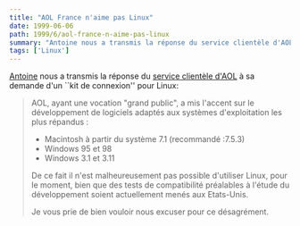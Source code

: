 ```yaml
---
title: "AOL France n'aime pas Linux"
date: 1999-06-06
path: 1999/6/aol-france-n-aime-pas-linux
summary: "Antoine nous a transmis la réponse du service clientèle d'AOL à sa demande d'un ``kit de connexion'' pour Linux: AOL, ayant une vocation \"grand public\", a mis l'accent sur le développement de logiciels adaptés aux systèmes d'exploitation les plus répandus : Macintosh à partir du système 7.1 (recommandé :7.5.3) Windows 95 et 98 Windows 3.1 et 3.11 De ce fait il n'est malheureusement pas possible d'utiliser Linux, pour le moment, bien que des tests de compatibilité préalables à l'étude du développement soient actuellement menés aux Etats-Unis."
tags: ['Linux']
---
```


<P><A HREF="mailto:admo@regard.org">Antoine</A> nous a transmis la réponse du
<A HREF="mailto:CourrierSC@aol.com">service clientèle d'AOL</A> à sa
demande d'un ``kit de connexion'' pour Linux:</P>

<BLOCKQUOTE>
<P>AOL, ayant une vocation "grand public", a mis l'accent sur le
développement de logiciels adaptés aux systèmes d'exploitation les plus
répandus :</P>

<UL>

<LI>Macintosh à partir du système 7.1 (recommandé :7.5.3)
<LI>Windows 95 et 98
<LI>Windows 3.1 et 3.11
</UL>

<P>De ce fait il n'est malheureusement pas possible d'utiliser Linux, pour
le moment, bien que des tests de compatibilité préalables à l'étude du
développement soient actuellement menés aux Etats-Unis.</P>

<P>Je vous prie de bien vouloir nous excuser pour ce désagrément.</P>

</BLOCKQUOTE>



